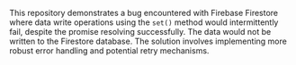 This repository demonstrates a bug encountered with Firebase Firestore where data write operations using the `set()` method would intermittently fail, despite the promise resolving successfully. The data would not be written to the Firestore database. The solution involves implementing more robust error handling and potential retry mechanisms.